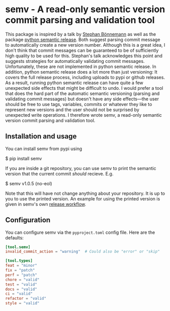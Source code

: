 # semv - A read-only semantic version commit parsing and validation tool

This package is inspired by a talk by [Stephan
Bönnemann](https://www.youtube.com/watch?v=tc2UgG5L7WM) as well as the package
[python semantic
release](https://python-semantic-release.readthedocs.io/en/latest/).
Both suggest parsing commit message to automatically create a new version number.
Although this is a great idea, I don't think that commit messages can be guaranteed to be of sufficiently high quality to be used for this.
Stephan's talk acknowledges this point and suggests strategies for automatically validating commit messages.
Unfortunately, these are not implemented in python semantic release.
In addition, python semantic release does a lot more than just versioning: It covers the full release process, including uploads to pypi or github releases.
As a result, running python semantic release can have quite a few unexpected side effects that might be difficult to undo.
I would prefer a tool that does the hard part of the automatic semantic versioning (parsing and validating commit messages) but doesn't have any side effects&mdash;the user should be free to use tags, variables, commits or whatever they like to represent new versions and the user should not be surprised by unexpected write operations.
I therefore wrote semv, a read-only semantic version commit parsing and validation tool.

## Installation and usage

You can install semv from pypi using

  $ pip install semv

If you are inside a git repository, you can use semv to print the semantic version that the current commit *should* recieve. E.g.

  $ semv
  v1.0.5 (no-eol)

Note that this will have not change anything about your repository. It is up to you to use the printed version. An example for using the printed version is given in semv's own [release workflow](https://github.com/igordertigor/semv/blob/master/.github/workflows/attempt-release.yml).

## Configuration

You can configure semv via the `pyproject.toml` config file. Here are the defaults:
```toml
[tool.semv]
invalid_commit_action = "warning"  # Could also be "error" or "skip"

[tool.types]
feat = "minor"
fix = "patch"
perf = "patch"
chore = "valid"
test = "valid"
docs = "valid"
ci = "valid"
refactor = "valid"
style = "valid"
```
